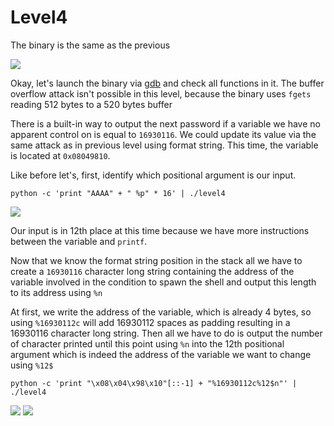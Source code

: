 # Level4

The binary is the same as the previous

![](/Users/a19523132/school/Rainfall/level4/Ressources/img/level4_launch.png)

Okay, let's launch the binary via [gdb](Ressources/gdb.md) and check all functions in it.
The buffer overflow attack isn't possible in this level, because the binary uses `fgets` reading 512 bytes to a 520 bytes buffer

There is a built-in way to output the next password if a variable we have no apparent control on is equal to `16930116`.
We could update its value via the same attack as in previous level using format string. This time, the variable is located at `0x08049810`.

Like before let's, first, identify which positional argument is our input.

`python -c 'print "AAAA" + " %p" * 16' | ./level4`

![](/Users/a19523132/school/Rainfall/level4/Ressources/img/format_str.png)

Our input is in 12th place at this time because we have more instructions between the variable and `printf`.

Now that we know the format string position in the stack all we have to create a `16930116` character long string containing 
the address of the variable involved in the condition to spawn the shell and output this length to its address using `%n`

At first, we write the address of the variable, which is already 4 bytes, so using `%16930112c` will add 16930112 spaces as padding resulting in a 16930116 character long string. 
Then all we have to do is output the number of character printed until this point using `%n` into the 12th positional argument which is indeed the address of the variable we want to change using `%12$`

`python -c 'print "\x08\x04\x98\x10"[::-1] + "%16930112c%12$n"' | ./level4`

![](/Users/a19523132/school/Rainfall/level4/Ressources/img/exploit.png)
![](/Users/a19523132/school/Rainfall/level4/Ressources/img/level5.png)
